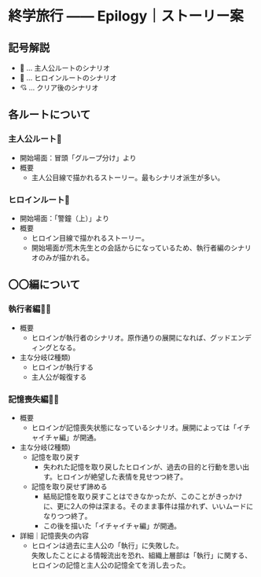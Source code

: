 # 終学旅行 ―― Epilogy｜ストーリー案


## 記号解説
* 👨 ... 主人公ルートのシナリオ
* 👩 ... ヒロインルートのシナリオ
* 💘 ... クリア後のシナリオ


## 各ルートについて

### 主人公ルート👨
* 開始場面：冒頭「グループ分け」より
* 概要
  * 主人公目線で描かれるストーリー。最もシナリオ派生が多い。

### ヒロインルート👩
* 開始場面：「警鐘（上）」より
* 概要
  * ヒロイン目線で描かれるストーリー。
  * 開始場面が荒木先生との会話からになっているため、執行者編のシナリオのみが描かれる。


## 〇〇編について

### 執行者編👨👩
* 概要
  * ヒロインが執行者のシナリオ。原作通りの展開になれば、グッドエンディングとなる。
* 主な分岐(2種類)
  * ヒロインが執行する
  * 主人公が報復する

### 記憶喪失編👨💘
* 概要
  * ヒロインが記憶喪失状態になっているシナリオ。展開によっては「イチャイチャ編」が開通。
* 主な分岐(2種類)
  * 記憶を取り戻す
    * 失われた記憶を取り戻したヒロインが、過去の目的と行動を思い出す。ヒロインが絶望した表情を見せつつ終了。
  * 記憶を取り戻せず諦める
    * 結局記憶を取り戻すことはできなかったが、このことがきっかけに、更に2人の仲は深まる。そのまま事件は描かれず、いいムードになりつつ終了。
    * この後を描いた「イチャイチャ編」が開通。
* 詳細｜記憶喪失の内容
  * ヒロインは過去に主人公の「執行」に失敗した。<Br />
    失敗したことによる情報流出を恐れ、組織上層部は「執行」に関する、ヒロインの記憶と主人公の記憶全てを消し去った。